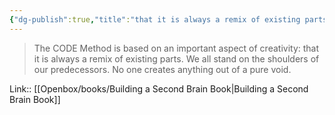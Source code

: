 ```yaml
---
{"dg-publish":true,"title":"that it is always a remix of existing parts","tags":["quotes"],"date":"2023-02-05T18:17:44+04:00","modified_at":"2023-06-09T16:39:28+03:00","alias":"that it is always a remix of existing parts","dg-path":"/quotes/202302051817.md","permalink":"/quotes/202302051817/","dgPassFrontmatter":true}
---
```



> The CODE Method is based on an important aspect of creativity: that it is always a remix of existing parts. We all stand on the shoulders of our predecessors. No one creates anything out of a pure void.

Link:: [[Openbox/books/Building a Second Brain Book\|Building a Second Brain Book]]

